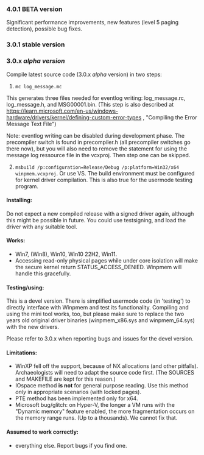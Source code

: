 ### 4.0.1 BETA version

Significant performance improvements, new features (level 5 paging detection), possible bug fixes.

### 3.0.1 stable version



### 3.0.x *alpha version*

Compile latest source code (3.0.x *alpha* version) in two steps:

1. `mc log_message.mc`

This generates three files needed for eventlog writing: log_message.rc, log_message.h, and MSG00001.bin.
(This step is also described at https://learn.microsoft.com/en-us/windows-hardware/drivers/kernel/defining-custom-error-types , "Compiling the Error Message Text File")

Note: eventlog writing can be disabled during development phase. The precompiler switch is found in precompiler.h (all precompiler switches go there now), but you will also need to remove the statement for using the message log ressource file in the vcxproj. Then step one can be skipped.

2. `msbuild /p:configuration=Release/Debug /p:platform=Win32/x64 winpmem.vcxproj`. Or use VS. The build environment must be configured for kernel driver compilation. This is also true for the usermode testing program.

#### Installing:

Do not expect a new compiled release with a signed driver again, although this might be possible in future.
You could use testsigning, and load the driver with any suitable tool.

#### Works:

* Win7, (Win8), Win10, Win10 22H2, Win11.
* Accessing read-only physical pages while under core isolation will make the secure kernel return STATUS_ACCESS_DENIED. Winpmem will handle this gracefully.

#### Testing/using:

This is a devel version. There is simplified usermode code (in 'testing') to directly interface with Winpmem and test its functionality.
Compiling and using the mini tool works, too, but please make sure to replace the two years old original driver binaries (winpmem_x86.sys and winpmem_64.sys) with the new drivers.

Please refer to 3.0.x when reporting bugs and issues for the devel version.

#### Limitations:

* WinXP fell off the support, because of NX allocations (and other pitfalls). Archaeologists will need to adapt the source code first. (The SOURCES and MAKEFILE are kept for this reason.)
* IOspace method **is not** for general purpose reading. Use this method *only* in appropriate scenarios (with locked pages).
* PTE method has been implemented only for x64.
* Microsoft bug/glitch: on Hyper-V, the longer a VM runs with the "Dynamic memory" feature enabled, the more fragmentation occurs on the memory range runs. (Up to a thousands). We cannot fix that.

#### Assumed to work correctly:
* everything else. Report bugs if you find one.
